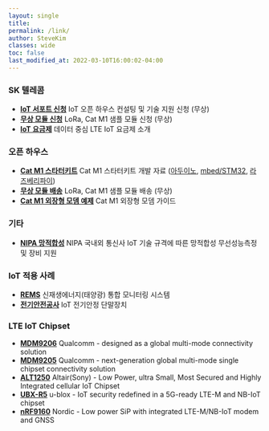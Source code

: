 ```yaml
---
layout: single
title: 
permalink: /link/
author: SteveKim
classes: wide
toc: false
last_modified_at: 2022-03-10T16:00:02-04:00
---
```



### SK 텔레콤
 - [**IoT 서포트 신청**](http://b2b.tworld.co.kr/cs/counsel/iotOpenHouse.bc)  IoT 오픈 하우스 컨설팅 및 기술 지원 신청 (무상)
 - [**무상 모듈 신청**](http://b2b.tworld.co.kr/cs/counsel/iotModule.bc)  LoRa, Cat M1 샘플 모듈 신청 (무상)
 - [**IoT 요금제**](http://b2b.tworld.co.kr/cs/basicproduct/basicProductPlanList.bc?mclCd=13)  데이터 중심 LTE IoT 요금제 소개

### 오픈 하우스
 - [**Cat M1 스타터키트**](https://github.com/Wiznet/wiznet-iot-shield-kr)  Cat M1 스타터키트 개발 자료 ([아두이노](https://github.com/Wiznet/wiznet-iot-shield-arduino-kr), [mbed/STM32](https://github.com/Wiznet/wiznet-iot-shield-mbed-kr), [라즈베리파이](https://github.com/Wiznet/wiznet-iot-shield-raspberrypi-kr))
 - [**무상 모듈 배송**](https://forms.office.com/r/gK4Aa57fyA)  LoRa, Cat M1 샘플 모듈 배송 (무상)
 - [**Cat M1 외장형 모뎀 예제**](https://github.com/Wiznet/woorinet-wd-n400s-kr)  Cat M1 외장형 모뎀 가이드 
 
### 기타
 - [**NIPA 망적합성**](https://iot.nipa.kr/guide/iot/m2m.iot#)  NIPA 국내외 통신사 IoT 기술 규격에 따른 망적합성 무선성능측정 및 장비 지원


### IoT 적용 사례 
 - [**REMS**](https://rems.energy.or.kr/)  신재생에너지(태양광) 통합 모니터링 시스템
 - [**전기안전공사**](https://www.kes.go.kr/)  IoT 전기안정 단말장치


### LTE IoT Chipset
 - [**MDM9206**](https://www.qualcomm.com/products/qualcomm-9206-lte-modem)  Qualcomm - designed as a global multi-mode connectivity solution
 - [**MDM9205**](https://www.qualcomm.com/products/qualcomm-9205-lte-modem)  Qualcomm - next-generation global multi-mode single chipset connectivity solution 
 - [**ALT1250**](https://www.altair-semi.com/products/alt1250/)  Altair(Sony) - Low Power, ultra Small, Most Secured and Highly Integrated cellular IoT Chipset
 - [**UBX-R5**](https://www.u-blox.com/en/product/ubx-r5-series/)  u-blox - IoT security redefined in a 5G-ready LTE-M and NB-IoT chipset
 - [**nRF9160**](https://www.nordicsemi.com/Products/nRF9160)  Nordic - Low power SiP with integrated LTE-M/NB-IoT modem and GNSS





